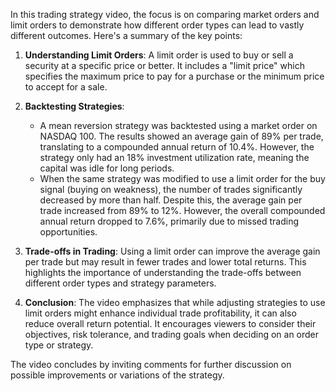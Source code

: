 In this trading strategy video, the focus is on comparing market orders and limit orders to demonstrate how different order types can lead to vastly different outcomes. Here's a summary of the key points:

1. **Understanding Limit Orders**: A limit order is used to buy or sell a security at a specific price or better. It includes a "limit price" which specifies the maximum price to pay for a purchase or the minimum price to accept for a sale.

2. **Backtesting Strategies**:
   - A mean reversion strategy was backtested using a market order on NASDAQ 100. The results showed an average gain of 89% per trade, translating to a compounded annual return of 10.4%. However, the strategy only had an 18% investment utilization rate, meaning the capital was idle for long periods.
   - When the same strategy was modified to use a limit order for the buy signal (buying on weakness), the number of trades significantly decreased by more than half. Despite this, the average gain per trade increased from 89% to 12%. However, the overall compounded annual return dropped to 7.6%, primarily due to missed trading opportunities.

3. **Trade-offs in Trading**: Using a limit order can improve the average gain per trade but may result in fewer trades and lower total returns. This highlights the importance of understanding the trade-offs between different order types and strategy parameters.

4. **Conclusion**: The video emphasizes that while adjusting strategies to use limit orders might enhance individual trade profitability, it can also reduce overall return potential. It encourages viewers to consider their objectives, risk tolerance, and trading goals when deciding on an order type or strategy.

The video concludes by inviting comments for further discussion on possible improvements or variations of the strategy.
